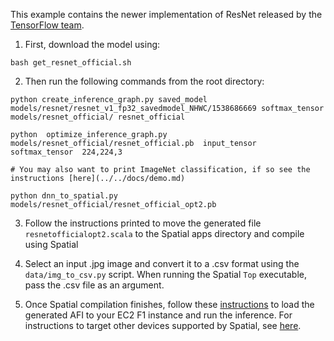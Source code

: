 This example contains the newer implementation of ResNet released by the [TensorFlow team](https://github.com/tensorflow/models/tree/master/official/resnet).

1. First, download the model using: 

```
bash get_resnet_official.sh
```

2. Then run the following commands from the root directory:

```
python create_inference_graph.py saved_model models/resnet/resnet_v1_fp32_savedmodel_NHWC/1538686669 softmax_tensor  models/resnet_official/ resnet_official

python  optimize_inference_graph.py  models/resnet_official/resnet_official.pb  input_tensor  softmax_tensor  224,224,3

# You may also want to print ImageNet classification, if so see the instructions [here](../../docs/demo.md)

python dnn_to_spatial.py models/resnet_official/resnet_official_opt2.pb
```

3. Follow the instructions printed to move the generated file `resnetofficialopt2.scala` to the Spatial apps directory and compile using Spatial

4. Select an input .jpg image and convert it to a .csv format using the `data/img_to_csv.py` script. When running the Spatial `Top` executable, pass the .csv file as an argument.

5. Once Spatial compilation finishes, follow these [instructions](../../docs/aws.md) to load the generated AFI to your EC2 F1 instance and run the inference. For instructions to target other devices supported by Spatial, see [here](https://spatial-lang.org/targetting-devices).
